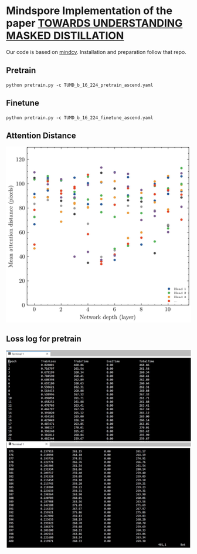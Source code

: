# Mindspore Implementation of the paper [TOWARDS UNDERSTANDING MASKED DISTILLATION](https://openreview.net/pdf/c668d7bd47dcf3b7b421945a99ffd888da7ead00.pdf)

Our code is based on [mindcv](https://github.com/mindspore-lab/mindcv). Installation and preparation follow that repo.

## Pretrain
`python pretrain.py -c TUMD_b_16_224_pretrain_ascend.yaml` 

## Finetune
`python pretrain.py -c TUMD_b_16_224_finetune_ascend.yaml` 


## Attention Distance
![image](attn_dist.jpg)

## Loss log for pretrain
![image](pretrain_loss.jpg)
![image](pretrain_loss2.jpg)
